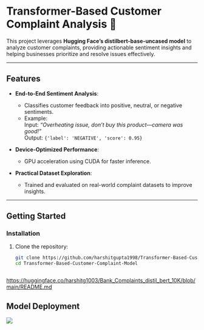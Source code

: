 # Transformer-Based Customer Complaint Analysis 🚀  

This project leverages **Hugging Face’s distilbert-base-uncased model** to analyze customer complaints, providing actionable sentiment insights and helping businesses prioritize and resolve issues effectively.  

---

## Features  

- **End-to-End Sentiment Analysis**:  
  - Classifies customer feedback into positive, neutral, or negative sentiments.  
  - Example:  
    Input: *“Overheating issue, don’t buy this product—camera was good!”*  
    Output: `{'label': 'NEGATIVE', 'score': 0.95}`  

- **Device-Optimized Performance**:  
  - GPU acceleration using CUDA for faster inference.  

- **Practical Dataset Exploration**:  
  - Trained and evaluated on real-world complaint datasets to improve insights.  

---

## Getting Started  

### Installation  

1. Clone the repository:  
   ```bash
   git clone https://github.com/harshitgupta1998/Transformer-Based-Customer-Complaint-Model.git
   cd Transformer-Based-Customer-Complaint-Model



https://huggingface.co/harshitg1003/Bank_Complaints_distil_bert_10K/blob/main/README.md
## Model Deployment 
<img src="DeployedModel.jpg">
